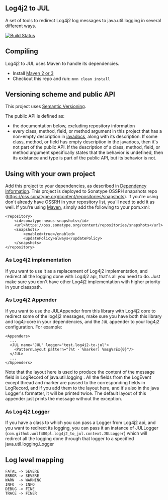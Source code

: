 Log4j2 to JUL
-------------

A set of tools to redirect Log4j2 log messages to java.util.logging in several different ways.

[![Build Status](https://travis-ci.org/Wolf480pl/log4j2-to-jul.png?branch=master)](https://travis-ci.org/Wolf480pl/log4j2-to-jul)

Compiling
---------
Log4j2 to JUL uses Maven to handle its dependencies.

* Install [Maven 2 or 3](http://maven.apache.org/download.html)
* Checkout this repo and run: `mvn clean install`

Versioning scheme and public API
--------------------------------
This project uses [Semantic Versioning][SemVer].

The public API is defined as:

* the documentation below, excluding repository information
* every class, method, field, or method argument in this project that has a non-empty description in [javadocs][JavaDocs], along with its description.
  If some class, method, or field has empty description in the javadocs, then it's not part of the public API.
  If the description of a class, method, field, or method argument specifically states that the behavior is undefined, then its existance and type is part of the public API, but its behavior is not.

Using with your own project
---------------------------
Add this project to your dependencies, as described in [Dependency Information](dependency-info.html).
This project is deployed to Sonatype OSSRH snapshots repo (https://oss.sonatype.org/content/repositories/snapshots). If you're using don't already have OSSRH in your repository list, you'll need to add it as well.
If you're using [Maven](http://maven.apache.org/download.html), simply add the following to your pom.xml:

    <repository>
        <id>sonatype-nexus-snapshots</id>
        <url>https://oss.sonatype.org/content/repositories/snapshots</url>
        <snapshots>
            <enabled>true</enabled>
            <updatePolicy>always</updatePolicy>
        </snapshots>
    </repository>

### As Log4j2 implementation ###
If you want to use it as a replacement of Log4j2 implementation, and redirect all the logging done with Log4j2 api, that's all you need to do.
Just make sure you don't have other Log4j2 implementation with higher priority in your classpath. 

### As Log4j2 Appender ###
If you want to use the JULAppender from this library with Log4j2 core to redirect some of the log4j2 messages, make sure you have both this library and log4j-core in your dependencies, and the `JUL` appender to your log4j2 configuration.
For example:

    <Appenders>
      ...
      <JUL name="JUL" logger="test.log4j2-to-jul">
        <PatternLayout pattern="[%t - %marker] %msg%rEx{0}"/>
      </JUL>
      ...
    </Appenders>

Note that the layout here is used to produce the content of the message field in LogRecord of java.util.logging . All the fields from the LogEvent except thread and marker are passed to the corresponding fields in LogRecord, and if you add them to the layout here, and it's also in the java Logger's formatter, it will be printed twice. The default layout of this appender just prints the message without the exception.

### As Log4j2 Logger ###
If you have a class to which you can pass a Logger from Log4j2 api, and you want to redirect its logging, you can pass it an instance of JULLogger (`com.github.wolf480pl.log4j2_to_jul.context.JULLogger`) which will redirect all the logging done through that logger to a specified java.util.logging.Logger

Log level mapping
-----------------
    FATAL -> SEVERE
    ERROR -> SEVERE
    WARN  -> WARNING
    INFO  -> INFO
    DEBUG -> FINE
    TRACE -> FINER


[GitHub]: https://github.com/Wolf480pl/log4j2-to-jul
[SemVer]: http://semver.org/
[JavaDocs]: https://wolf480pl.github.com/log4j2-to-jul/apidocs/
